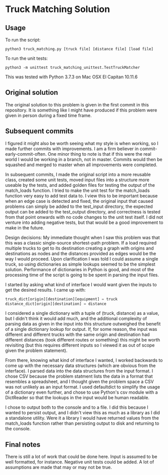 # Truck Matching Solution

## Usage
To run the script:
```
python3 truck_matching.py [truck file] [distance file] [load file]
```

To run the unit tests:
```
python3 -m unittest truck_matching_unittest.TestTruckMatcher
```

This was tested with Python 3.7.3 on Mac OSX El Capitan 10.11.6

## Original solution
The original solution to this problem is given in the first commit in this repository.  It is something like I might have produced if this problem were given in person during a fixed time frame.

## Subsequent commits
I figured it might also be worth seeing what my style is when working, so I made further commits with improvements.  I am a firm believer in commit-early-commit-often.  One minor thing to note is that if this were the real world I would be working in a branch, not in master.  Commits would then be squashed and merged to master when all improvements were completed.

In subsequent commits, I made the original script into a more reusable class, created some unit tests, moved input files into a structure more useable by the tests, and added golden files for testing the output of the match_loads function.  I tried to make the unit test for the match\_loads function very easy to add test data to.  I view this to be important because when an edge case is detected and fixed, the original input that caused problems can simply be added to the test\_input directory, the expected output can be added to the test\_output directory, and correctness is tested from that point onwards with no code changes to the unit test itself.  I did not venture into adding negative tests, but that would be a good improvement to make in the future.

Design decisions:
My immediate thought when I saw this problem was that this was a classic single-source shortest-path problem.  If a load required multiple trucks to get to its destination creating a graph with origins and destinations as nodes and the distances provided as edges would be the way I would proceed.  Upon clarification I was told I could assume a single truck, so using dictionaries as simple lookups seemed to be the simplest solution.  Performance of dictionaries in Python is good, and most of the processing time of the script is going to be spent in parsing the input files.

I started by asking what kind of interface I would want given the inputs to get the desired results.  I came up with:

```python
truck_dict[origin][destination][equipment] = truck
distance_dict[origin][destination] = distance
```

I considered a single dictionary with a tuple of (truck, distance) as a value, but I didn't think it would add much, and the additional complexity of parsing data as given in the input into this structure outweighed the benefit of a single dictionary lookup for output.  If, for some reason, the input was different and different trucks with the same origin and destination had different distances (took different routes or something) this might be worth revisiting (but this requires different inputs so I viewed it as out of scope given the problem statement).

From there, knowing what kind of interface I wanted, I worked backwards to come up with the necessary data structures (which are obvious from the interface).  I parsed data into the data structures from the input format.  I chose CSV because the problem statment lists the data in a format that resembles a spreadsheet, and I thought given the problem space a CSV was not unlikely as an input format.  I used defaultdict to simplify the usage of a dictionary even further, and chose to use Python's csv module with a DictReader so that the lookups in the input would be human readable.

I chose to output both to the console and to a file.  I did this because I wanted to persist output, and I didn't view this as much as a library as I did a standalone utility.  Were it a library I would have returned values from the match\_loads function rather than persisting output to disk and returning to the console.

## Final notes

There is still a lot of work that could be done here.  Input is assumed to be well formatted, for instance.  Negative unit tests could be added.  A lot of assumptions are made that may or may not be true.
